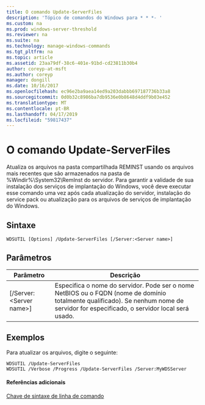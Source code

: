 ```yaml
---
title: O comando Update-ServerFiles
description: 'Tópico de comandos do Windows para * * *- '
ms.custom: na
ms.prod: windows-server-threshold
ms.reviewer: na
ms.suite: na
ms.technology: manage-windows-commands
ms.tgt_pltfrm: na
ms.topic: article
ms.assetid: 23aa79df-38c6-401e-91bd-cd23811b30b4
author: coreyp-at-msft
ms.author: coreyp
manager: dongill
ms.date: 10/16/2017
ms.openlocfilehash: ec96e2ba9aea14ed9a203dabbb697187736b33a8
ms.sourcegitcommit: 0d0b32c8986ba7db9536e0b8648d4ddf9b03e452
ms.translationtype: MT
ms.contentlocale: pt-BR
ms.lasthandoff: 04/17/2019
ms.locfileid: "59817437"
---
```

# <a name="the-update-serverfiles-command"></a>O comando Update-ServerFiles



Atualiza os arquivos na pasta compartilhada REMINST usando os arquivos mais recentes que são armazenados na pasta de %Windir%\System32\RemInst do servidor. Para garantir a validade de sua instalação dos serviços de implantação do Windows, você deve executar esse comando uma vez após cada atualização do servidor, instalação do service pack ou atualização para os arquivos de serviços de implantação do Windows.

## <a name="syntax"></a>Sintaxe

```
WDSUTIL [Options] /Update-ServerFiles [/Server:<Server name>]
```

## <a name="parameters"></a>Parâmetros

|Parâmetro|Descrição|
|---------|-----------|
|[/Server:\<Server name>]|Especifica o nome do servidor. Pode ser o nome NetBIOS ou o FQDN (nome de domínio totalmente qualificado). Se nenhum nome de servidor for especificado, o servidor local será usado.|

## <a name="BKMK_examples"></a>Exemplos

Para atualizar os arquivos, digite o seguinte:
```
WDSUTIL /Update-ServerFiles
WDSUTIL /Verbose /Progress /Update-ServerFiles /Server:MyWDSServer
```

#### <a name="additional-references"></a>Referências adicionais

[Chave de sintaxe de linha de comando](command-line-syntax-key.md)